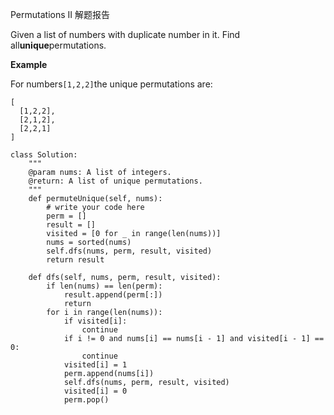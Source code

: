 Permutations II 解题报告

Given a list of numbers with duplicate number in it. Find all**unique**permutations.

**Example**

For numbers`[1,2,2]`the unique permutations are:

```
[
  [1,2,2],
  [2,1,2],
  [2,2,1]
]

```



```
class Solution:
    """
    @param nums: A list of integers.
    @return: A list of unique permutations.
    """
    def permuteUnique(self, nums):
        # write your code here
        perm = []
        result = []
        visited = [0 for _ in range(len(nums))]
        nums = sorted(nums)
        self.dfs(nums, perm, result, visited)
        return result

    def dfs(self, nums, perm, result, visited):
        if len(nums) == len(perm):
            result.append(perm[:])
            return
        for i in range(len(nums)):
            if visited[i]:
                continue
            if i != 0 and nums[i] == nums[i - 1] and visited[i - 1] == 0:
                continue
            visited[i] = 1
            perm.append(nums[i])
            self.dfs(nums, perm, result, visited)
            visited[i] = 0
            perm.pop()



```



